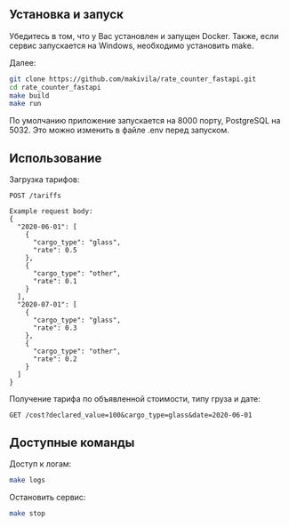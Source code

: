 ## Установка и запуск

Убедитесь в том, что у Вас установлен и запущен Docker. Также, если сервис запускается на Windows, необходимо установить make.

Далее:

```sh
git clone https://github.com/makivila/rate_counter_fastapi.git
cd rate_counter_fastapi
make build
make run

```

По умолчанию приложение запускается на 8000 порту, PostgreSQL на 5032. Это можно изменить в файле .env перед запуском.

## Использование

Загрузка тарифов:
```
POST /tariffs

Example request body:
{
  "2020-06-01": [
    {
      "cargo_type": "glass",
      "rate": 0.5
    },
    {
      "cargo_type": "other",
      "rate": 0.1
    }
  ],
  "2020-07-01": [
    {
      "cargo_type": "glass",
      "rate": 0.3
    },
    {
      "cargo_type": "other",
      "rate": 0.2
    }
  ]
}
```

Получение тарифа по объявленной стоимости, типу груза и дате:
```
GET /cost?declared_value=100&cargo_type=glass&date=2020-06-01
```


## Доступные команды
Доступ к логам:

```sh
make logs

```

Остановить сервис:

```sh
make stop

```